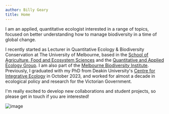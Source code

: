 ```yaml
---
author: Billy Geary
title: Home
---
```


I am an applied, quantitative ecologist interested in a range of topics, focused on better understanding how to manage biodiversity in a time of global change.

I recently started as Lecturer in Quantitative Ecology & Biodiversity Conservation at The University of Melbourne, based in the [School of Agriculture, Food and Ecosystem Sciences](http://safes.unimelb.edu.au) and the [Quantitative and Applied Ecology Group](http://qaeco.com). I am also part of the [Melbourne Biodiversity Institute](https://biodiversity.unimelb.edu.au). Previously, I graduated with my PhD from Deakin University's [Centre for Integrative Ecology](https://www.deakin.edu.au/cie) in October 2023, and worked for almost a decade in ecological policy and research for the Victorian Government.

I'm really excited to develop new collaborations and student projects, so please get in touch if you are interested!

![image](/images/170414_CATHEDRALRANGES.jpg)
